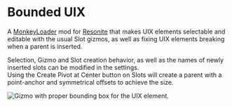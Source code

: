 Bounded UIX
===========

A [MonkeyLoader](https://github.com/MonkeyModdingTroop/MonkeyLoader) mod for [Resonite](https://resonite.com/) that makes UIX elements selectable and editable with the usual Slot gizmos,
as well as fixing UIX elements breaking when a parent is inserted.

Selection, Gizmo and Slot creation behavior, as well as the names of newly inserted slots can be modified in the settings.  
Using the Create Pivot at Center button on Slots will create a parent with a point-anchor and symmetrical offsets to achieve the size.

![Gizmo with proper bounding box for the UIX element.](https://user-images.githubusercontent.com/2124570/206605288-0d2e374e-9aa9-4839-94e0-1e4ae3d15736.png)
